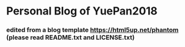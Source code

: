 # Personal Blog of YuePan2018
### edited from a blog template https://html5up.net/phantom    (please read README.txt and LICENSE.txt)
